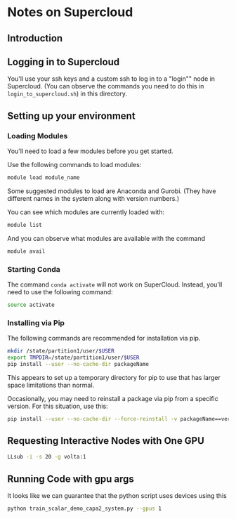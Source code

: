 # Notes on Supercloud

## Introduction

## Logging in to Supercloud
You'll use your ssh keys and a custom ssh to log in to a "login"" node in Supercloud.
(You can observe the commands you need to do this in `login_to_supercloud.sh`) in this directory.

## Setting up your environment

### Loading Modules
You'll need to load a few modules before you get started.

Use the following commands to load modules:
```bash
module load module_name
```
Some suggested modules to load are Anaconda and Gurobi.
(They have different names in the system along with version numbers.)

You can see which modules are currently loaded with:
```bash
module list
```

And you can observe what modules are available with the command
```bash
module avail
```

### Starting Conda

The command `conda activate` will not work on SuperCloud. Instead, you'll need to use the following command:
```bash
source activate
```

### Installing via Pip

The following commands are recommended for installation via pip. 
```bash
mkdir /state/partition1/user/$USER
export TMPDIR=/state/partition1/user/$USER
pip install --user --no-cache-dir packageName
```

This appears to set up a temporary directory for pip to use that has larger space limitations than normal.

Occasionally, you may need to reinstall a package via pip from a specific version. For this situation, use this:
```bash
pip install --user --no-cache-dir --force-reinstall -v packageName==versionNumber
```

## Requesting Interactive Nodes with One GPU

```bash
LLsub -i -s 20 -g volta:1
```

## Running Code with gpu args

It looks like we can guarantee that the python script uses devices using this

```bash
python train_scalar_demo_capa2_system.py --gpus 1
```